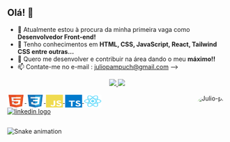 ## Olá! 👋

- 🔭 Atualmente estou à procura da minha primeira vaga como <strong> Desenvolvedor Front-end! </strong>
- 🌱 Tenho conhecimentos em <strong> HTML, CSS, JavaScript, React, Tailwind CSS entre outras... </strong>
- 👯 Quero me desenvolver e contribuir na área dando o meu <strong> máximo!! </strong>
- 📫 Contate-me no e-mail : juliopampuch@gmail.com
-->
<div align="center">
  <a href="https://github.com/JulioPampuch">
  <img width="48%" src="https://github-readme-stats.vercel.app/api?username=juliopampuch&show_icons=true&theme=dark&include_all_commits=true&count_private=true"/>
  <img width="48%" src="https://github-readme-stats.vercel.app/api/top-langs/?username=juliopampuch&layout=compact&langs_count=7&theme=dark"/>
</div>
  
<div style="display: inline_block"><br>
   <img align="center" alt="Julio-HTML" height="30" width="40" src="https://raw.githubusercontent.com/devicons/devicon/master/icons/html5/html5-original.svg">
  <img align="center" alt="Julio-CSS" height="30" width="40" src="https://raw.githubusercontent.com/devicons/devicon/master/icons/css3/css3-original.svg">
  <img align="center" alt="Julio-Js" height="30" width="40" src="https://raw.githubusercontent.com/devicons/devicon/master/icons/javascript/javascript-plain.svg">
  <img align="center" alt="Julio-Ts" height="30" width="40" src="https://raw.githubusercontent.com/devicons/devicon/master/icons/typescript/typescript-plain.svg">
  <img align="center" alt="Julio-React" height="30" width="40" src="https://raw.githubusercontent.com/devicons/devicon/master/icons/react/react-original.svg">
  <img align="right" alt="Julio-pic" height="90" style="border-radius:50px;"
  src="https://cdn.discordapp.com/attachments/988120747320938537/1047665374742712401/gifcode.gif">
</div>
    <a style="margin-top: 90px;" href="https://www.linkedin.com/in/julio-pampuch/" target="_blank">
   <img src="https://img.shields.io/static/v1?message=LinkedIn&logo=linkedin&label=&color=0077B5&logoColor=white&labelColor=&style=for-the-badge" height="35"  
   alt="linkedin logo"  />
  
  ##
 
<div> 
</a> 
 
  ![Snake animation](https://github.com/JulioPampuch/JulioPampuch/blob/output/github-contribution-grid-snake.svg)
 
</div>

